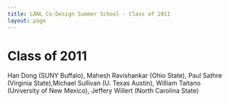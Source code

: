 ```yaml
---
title: LANL Co-Design Summer School - Class of 2011
layout: page
---
```

# Class of 2011

Han Dong (SUNY Buffalo), Mahesh Ravishankar (Ohio State), Paul Sathre (Virginia
State),Michael Sullivan (U. Texas Austin), William Taitano (University of New
Mexico), Jeffery Willert (North Carolina State)

